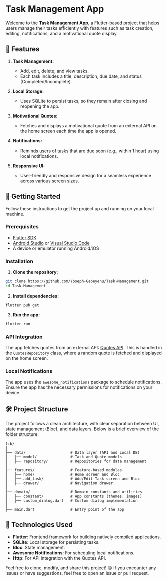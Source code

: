 # Task Management App

Welcome to the **Task Management App**, a Flutter-based project that helps users manage their tasks efficiently with features such as task creation, editing, notifications, and a motivational quote display.

## 📑 Features

1. **Task Management:**

   - Add, edit, delete, and view tasks.
   - Each task includes a title, description, due date, and status (Completed/Incomplete).

2. **Local Storage:**

   - Uses SQLite to persist tasks, so they remain after closing and reopening the app.

3. **Motivational Quotes:**

   - Fetches and displays a motivational quote from an external API on the home screen each time the app is opened.

4. **Notifications:**

   - Reminds users of tasks that are due soon (e.g., within 1 hour) using local notifications.

5. **Responsive UI:**
   - User-friendly and responsive design for a seamless experience across various screen sizes.

## 🚀 Getting Started

Follow these instructions to get the project up and running on your local machine.

### Prerequisites

- [Flutter SDK](https://flutter.dev/docs/get-started/install)
- [Android Studio](https://developer.android.com/studio) or [Visual Studio Code](https://code.visualstudio.com/)
- A device or emulator running Android/iOS

### Installation

1. **Clone the repository:**

```bash
git clone https://github.com/Yoseph-Gebeyehu/Task-Management.git
cd Task-Management
```

2. **Install dependencies:**

```bash
flutter pub get
```

3. **Run the app:**

```bash
flutter run
```

### API Integration

The app fetches quotes from an external API: [Quotes API](https://type.fit/api/quotes). This is handled in the `QuotesRepository` class, where a random quote is fetched and displayed on the home screen.

### Local Notifications

The app uses the `awesome_notifications` package to schedule notifications. Ensure the app has the necessary permissions for notifications on your device.

## 🛠️ Project Structure

The project follows a clean architecture, with clear separation between UI, state management (Bloc), and data layers. Below is a brief overview of the folder structure:

```
lib/
│
├── data/                    # Data layer (API and Local DB)
│   ├── model/               # Task and Quote models
│   ├── repository/          # Repositories for data management
│
├── features/                # Feature-based modules
│   ├── home/                # Home screen and Bloc
│   ├── add_task/            # Add/Edit Task screen and Bloc
│   ├── drawer/              # Navigation drawer
│
├── domain/                  # Domain constants and utilities
│   ├── constant/            # App constants (themes, images)
│   ├── custom_dialog.dart   # Custom dialog implementation
│
├── main.dart                # Entry point of the app
```

## 🔧 Technologies Used

- **Flutter**: Frontend framework for building natively compiled applications.
- **SQLite**: Local storage for persisting tasks.
- **Bloc**: State management.
- **Awesome Notifications**: For scheduling local notifications.
- **Http**: For API integration with the Quotes API.

Feel free to clone, modify, and share this project! 😊 If you encounter any issues or have suggestions, feel free to open an issue or pull request.
